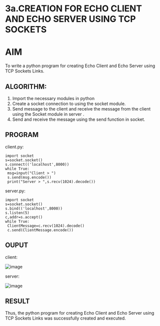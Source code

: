 # 3a.CREATION FOR ECHO CLIENT AND ECHO SERVER USING TCP SOCKETS
# AIM
To write a python program for creating Echo Client and Echo Server using TCP
Sockets Links.
## ALGORITHM:
1. Import the necessary modules in python
2. Create a socket connection to using the socket module.
3. Send message to the client and receive the message from the client using the Socket module in
 server .
4. Send and receive the message using the send function in socket.
## PROGRAM

client.py:
```
import socket
s=socket.socket()
s.connect(('localhost',8000))
while True:
 msg=input("Client > ")
 s.send(msg.encode())
 print("Server > ",s.recv(1024).decode())
```
server.py:
```
import socket
s=socket.socket()
s.bind(('localhost',8000))
s.listen(5)
c,addr=s.accept()
while True:
 ClientMessage=c.recv(1024).decode()
 c.send(ClientMessage.encode())
```
## OUPUT

client:

![image](https://github.com/Hemanthreddy0321/3a.Sockets_Creation_for_Echo_Client_and_Echo_Server/assets/150005937/302aebe4-c202-439c-858c-a15c53839bcd)

server:

![image](https://github.com/Hemanthreddy0321/3a.Sockets_Creation_for_Echo_Client_and_Echo_Server/assets/150005937/459a8473-b8a2-445a-96ce-cd008aadb537)


## RESULT
Thus, the python program for creating Echo Client and Echo Server using TCP Sockets Links 
was successfully created and executed.
